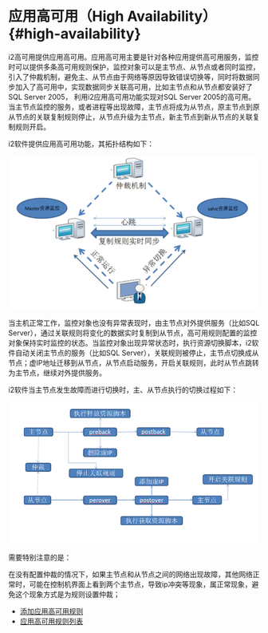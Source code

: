 # 应用高可用（High Availability） {#high-availability}

i2高可用提供应用高可用。应用高可用主要是针对各种应用提供高可用服务，监控时可以提供多条高可用规则保护，监控对象可以是主节点、从节点或者同时监控，引入了仲裁机制，避免主、从节点由于网络等原因导致错误切换等，同时将数据同步加入了高可用中，实现数据同步关联高可用，比如主节点和从节点都安装好了SQL Server 2005， 利用i2应用高可用功能实现对SQL Server 2005的高可用。当主节点监控的服务，或者进程等出现故障，主节点将成为从节点，原主节点到原从节点的关联复制规则停止，从节点升级为主节点，新主节点到新从节点的关联复制规则开启。

i2软件提供应用高可用功能，其拓扑结构如下：

![](/assets/V6.028142.png)

当主机正常工作，监控对象也没有异常表现时，由主节点对外提供服务（比如SQL Server），通过关联规则将变化的数据实时复制到从节点，高可用规则配置的监控对象保持实时监控的状态。当监控对象出现异常状态时，执行资源切换脚本，i2软件自动关闭主节点的服务（比如SQL Server），关联规则被停止，主节点切换成从节点；虚IP地址迁移到从节点，从节点启动服务，开启关联规则，此时从节点跳转为主节点，继续对外提供服务。

i2软件当主节点发生故障而进行切换时，主、从节点执行的切换过程如下：

![](/assets/V7.1.2019011414.png)

需要特别注意的是：

在没有配置仲裁的情况下，如果主节点和从节点之间的网络出现故障，其他网络正常时，可能在控制机界面上看到两个主节点，导致ip冲突等现象，属正常现象，避免这个现象方式是为规则设置仲裁；


 * [添加应用高可用规则](new_ha_rep.md)
 * [应用高可用规则列表](ha_management.md)




